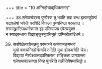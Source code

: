 +++
title = "10 अग्निहोत्राद्यधिकरणम्"

+++
38.श्लेषश्चेदस्य पुण्यैस्स तु भवति तदा बन्ध इत्यभ्युपेत्यं  
यद्यश्लेषो भवेत्तैः परविदि विफला पुण्यनिष्ठा परस्तात् ।  
तस्माद्धर्मोऽप्यधर्मक्रमत इह परित्याज्य एवेत्ययुक्तं  
न स्याद्बन्धाय विद्याङ्कुरमुपचिनुते ह्यग्निहोत्रादिधर्मः॥

39. सर्वापेक्षेत्यवोचन्ननु परभजने कर्मणामङ्गभावं  
भूयो वक्त्यग्निहोत्रेत्यपि तदिति मुधा ह्येकमत्रेति चेन्न।  
विद्याया नैरपेक्ष्यात्तदपरिकरता शङ्किता प्रागपास्ता  
श्लेषाभावप्रसक्ता त्विह पुनरिति तन्नीतिवैषम्यसिद्धेः॥